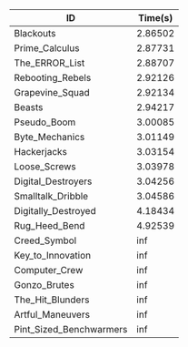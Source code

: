 |ID|Time(s)|
|-|-|
|Blackouts|2.86502|
|Prime_Calculus|2.87731|
|The_ERROR_List|2.88707|
|Rebooting_Rebels|2.92126|
|Grapevine_Squad|2.92134|
|Beasts|2.94217|
|Pseudo_Boom|3.00085|
|Byte_Mechanics|3.01149|
|Hackerjacks|3.03154|
|Loose_Screws|3.03978|
|Digital_Destroyers|3.04256|
|Smalltalk_Dribble|3.04586|
|Digitally_Destroyed|4.18434|
|Rug_Heed_Bend|4.92539|
|Creed_Symbol|inf|
|Key_to_Innovation|inf|
|Computer_Crew|inf|
|Gonzo_Brutes|inf|
|The_Hit_Blunders|inf|
|Artful_Maneuvers|inf|
|Pint_Sized_Benchwarmers|inf|
